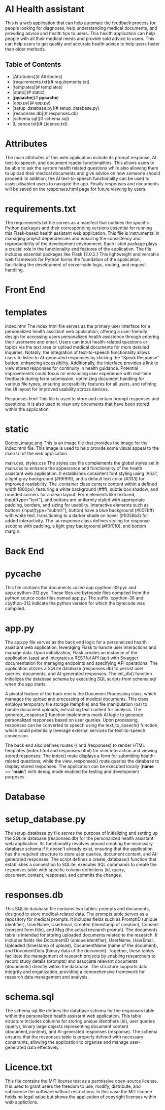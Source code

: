 # AI Health assistant
This is a web application that can help automate the feedback process for people looking for diagnoses, help understanding medical documents, and providing advice and health tips to users. This health application can help people with all their medical needs and provide sold advice to users. This can help users to get quality and accurate health advice to help users faster than older methods.

## Table of Contents
- [Attributes](# Attributes)
- [requirements.txt](# requirements.txt)
- [templates](# templates)
- [static](# static)
- [__pycache__](# __pycache__)
- [app.py](# app.py)
- [setup_database.py](# setup_database.py)
- [responses.db](# responses.db)
- [schema.sql](# schema.sql)
- [Licence.txt](# Licence.txt)

# Attributes 
The main attributes of this web application include its prompt response, AI text-to-speech, and document reader functionalities. This allows users to be able to ask the system health related questions while also allowing them to upload their medical documents and give advice on how someone should proceed. In addition, the AI text-to-speech functionality can be used to assist disabled users to navigate the app. Finally responses and documents will be saved on the responses.html page for future viewing by users.

# requirements.txt
The requirements.txt file serves as a manifest that outlines the specific Python packages and their corresponding versions essential for running this Flask-based health assistant web application. This file is instrumental in managing project dependencies and ensuring the consistency and reproducibility of the development environment. Each listed package plays a crucial role in the functionality and features of the application. The file includes essential packages like Flask (2.0.2.) This lightweight and versatile web framework for Python forms the foundation of the application, facilitating the development of server-side logic, routing, and request handling.

# Front End

# templates
index.html
The index.html file serves as the primary user interface for a personalized health assistant web application, offering a user-friendly design for accessing users personalized health assistence through entering their username and email. Users can input health-related questions or topics via the text area or upload medical documents for more detailed inquiries. Notably, the integration of text-to-speech functionality allows users to listen to AI-generated responses by clicking the "Speak Response" button, enhancing accessibility. Additionally, the interface provides a link to view stored responses for continuity in health guidance. Potential improvements could focus on enhancing user experience with real-time feedback during form submission, optimizing document handling for various file types, ensuring accessibility features for all users, and refining the UI layout for improved usability across devices. 

Responses.html
This file is used to store and contain prompt responses and questions. It is also used to view any documents that have been stored within the application. 

# static
Doctor_image.png
This is an image file that provides the image for the index.html file. This image is used to help provide some visual appeal to the main UI of the web application.

main.css, styles.css
The styles.css file complements the global styles set in main.css to enhance the appearance and functionality of the health assistant web application. It establishes consistent font styling using 'Arial', a light gray background (#f9f9f9), and a default text color (#333) for improved readability. The .container class centers content within a defined width (800px), featuring a white background (#fff), subtle box shadow, and rounded corners for a clean layout. Form elements like textured, input[type="text"], and buttons are uniformly styled with appropriate padding, borders, and sizing for usability. Interactive elements such as buttons (input[type="submit"], button) have a blue background (#007bff) with white text, transitioning to a darker shade on hover (#0056b3) for added interactivity. The .ai-response class defines styling for response sections with padding, a light gray background (#f0f0f0), and bottom margin. 

# Back End 

# __pycache__
This file contains the documents called app.cpython-39.pyc and app.cpython-312.pyc. These files are bytecode files compiled from the python source code files named app.py. The suffix 'cpython-39 and cpython-312 indicate the python version for which the bytecode was compiled. 

# app.py
The app.py file serves as the back end logic for a personalized health assistant web application, leveraging Flask to handle user interactions and manage data. Upon initialization, Flask creates an instance of the application (app) and integrates a RESTful API (api) with Swagger documentation for managing endpoints and specifying API operations. The application utilizes a SQLite database (responses.db) to persist user queries, documents, and AI-generated responses. The init_db() function initializes the database schema by executing SQL scripts from schema.sql when the app starts.

A pivotal feature of the back end is the Document Processing class, which manages the upload and processing of medical documents. This class employs temporary file storage (tempfile) and file manipulation (os) to handle document uploads, extracting text content for analysis. The generate_response() function implements mock AI logic to generate personalized responses based on user queries. Upon processing, responses can be converted to speech using the text_to_speech() function, which could potentially leverage external services for text-to-speech conversion.

The back end also defines routes (/ and /responses) to render HTML templates (index.html and responses.html) for user interaction and viewing stored responses. The index() route displays a form for submitting health-related questions, while the view_responses() route queries the database to display stored responses. The application can be executed locally (__name__ == '__main__') with debug mode enabled for testing and development purposes. 

# Database

# setup_database.py
The setup_database.py file serves the purpose of initializing and setting up the SQLite database (responses.db) for the personalized health assistant web application. Its functionality revolves around creating the necessary database schema if it doesn't already exist, ensuring that the application has the required structure to store user queries, document content, and AI-generated responses. The script defines a create_database() function that establishes a connection to SQLite, executes SQL commands to create the responses table with specific column definitions (id, query, document_content, response), and commits the changes. 

# responses.db
This SQLite database file contains two tables: prompts and documents, designed to store medical-related data. The prompts table serves as a repository for medical prompts. It includes fields such as PromptID (unique identifier), UserName, UserEmail, Created (timestamp of creation), Consent (consent form title), and Msg (the actual research prompt). The documents table is intended for storing uploaded documents related to the research. It includes fields like DocumentID (unique identifier), UserName, UserEmail, Uploaded (timestamp of upload), DocumentName (name of the document), and DocumentData (binary data of the document). Together, these tables facilitate the management of research projects by enabling researchers to record study details (prompts) and associate relevant documents (documents) directly within the database. The structure supports data integrity and organization, providing a comprehensive framework for research data management and analysis.

# schema.sql
The schema.sql file defines the database schema for the responses table within the personalized health assistant web application. This table structure includes columns for storing unique identifiers (id), user queries (query), binary large objects representing document content (document_content), and AI-generated responses (response). The schema ensures that the responses table is properly defined with necessary constraints, allowing the application to organize and manage user-generated data effectively.

# Licence.txt
This file contains the MIT license test as a permissive open-source license. It is used to grant users the freedom to use, modify, distribute, and sublicense the software without restrictions. In this case the MIT licence holds no legal value but shows the application of copyright licenses within web applictions.










